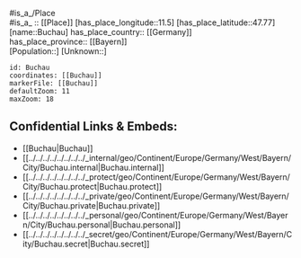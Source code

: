 ﻿---
location: [47.77,11.5] 
mapzoom: [7,12] 
mapmarker: city 
type: City
tags:
- geo/City


SpocWebEntityId: 29391
isDeleted: false
confidential: public

---
#is_a_/Place  
#is_a_ :: [[Place]] 
[has_place_longitude::11.5] 
[has_place_latitude::47.77] 
[name::Buchau] 
has_place_country:: [[Germany]]  
has_place_province:: [[Bayern]]  
[Population::] 
[Unknown::] 


```leaflet
id: Buchau
coordinates: [[Buchau]] 
markerFile: [[Buchau]] 
defaultZoom: 11 
maxZoom: 18
```


## Confidential Links & Embeds: 
- [[Buchau|Buchau]]  
- [[../../../../../../../../_internal/geo/Continent/Europe/Germany/West/Bayern/City/Buchau.internal|Buchau.internal]] 
- [[../../../../../../../../_protect/geo/Continent/Europe/Germany/West/Bayern/City/Buchau.protect|Buchau.protect]] 
- [[../../../../../../../../_private/geo/Continent/Europe/Germany/West/Bayern/City/Buchau.private|Buchau.private]] 
- [[../../../../../../../../_personal/geo/Continent/Europe/Germany/West/Bayern/City/Buchau.personal|Buchau.personal]] 
- [[../../../../../../../../_secret/geo/Continent/Europe/Germany/West/Bayern/City/Buchau.secret|Buchau.secret]] 
